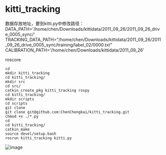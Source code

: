 # kitti_tracking
数据存放地址，要到kitti.py中修改路径：  
DATA_PATH='/home/chen/Downloads/kittidata/2011_09_26/2011_09_26_drive_0005_sync/'  
TRACKING_DATA_PATH="/home/chen/Downloads/kittidata/2011_09_26/2011_09_26_drive_0005_sync/training/label_02/0000.txt"  
CALIBRATION_PATH='/home/chen/Downloads/kittidata/2011_09_26'  


roscore

```
cd  
mkdir kitti_tracking  
cd kitti_tracking/  
mkdir src  
cd src/  
catkin_create_pkg kitti_tracking rospy
cd kitti_tracking/
mkdir scripts  
cd scripts  
git clone  
git clone git@github.com:ChenChengkai/kitti_tracking.git  
chmod +x ./*.py
cd 
cd kitti_tracking/  
catkin_make  
source devel/setup.bash  
rosrun kitti_tracking kitti.py
```
![image](https://github.com/ChenChengkai/kitti_tracking/blob/master/pic/rviz_display.gif)
